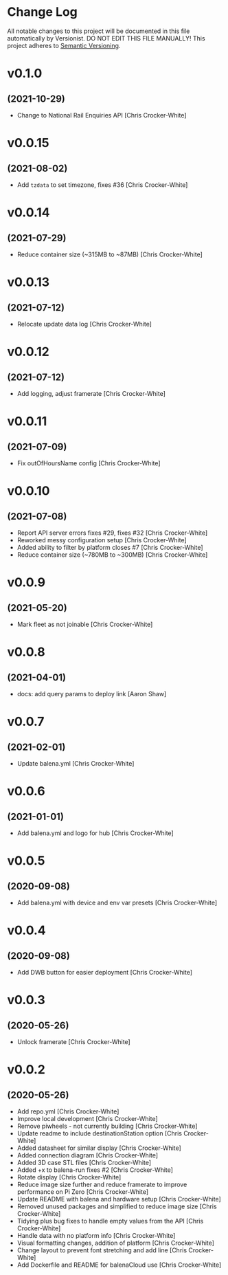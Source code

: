 # Change Log

All notable changes to this project will be documented in this file
automatically by Versionist. DO NOT EDIT THIS FILE MANUALLY!
This project adheres to [Semantic Versioning](http://semver.org/).

# v0.1.0
## (2021-10-29)

* Change to National Rail Enquiries API [Chris Crocker-White]

# v0.0.15
## (2021-08-02)

* Add `tzdata` to set timezone, fixes #36 [Chris Crocker-White]

# v0.0.14
## (2021-07-29)

* Reduce container size (~315MB to ~87MB) [Chris Crocker-White]

# v0.0.13
## (2021-07-12)

* Relocate update data log [Chris Crocker-White]

# v0.0.12
## (2021-07-12)

* Add logging, adjust framerate [Chris Crocker-White]

# v0.0.11
## (2021-07-09)

* Fix outOfHoursName config [Chris Crocker-White]

# v0.0.10
## (2021-07-08)

* Report API server errors fixes #29, fixes #32 [Chris Crocker-White]
* Reworked messy configuration setup [Chris Crocker-White]
* Added ability to filter by platform closes #7 [Chris Crocker-White]
* Reduce container size (~780MB to ~300MB) [Chris Crocker-White]

# v0.0.9
## (2021-05-20)

* Mark fleet as not joinable [Chris Crocker-White]

# v0.0.8
## (2021-04-01)

* docs: add query params to deploy link [Aaron Shaw]

# v0.0.7
## (2021-02-01)

* Update balena.yml [Chris Crocker-White]

# v0.0.6
## (2021-01-01)

* Add balena.yml and logo for hub [Chris Crocker-White]

# v0.0.5
## (2020-09-08)

* Add balena.yml with device and env var presets [Chris Crocker-White]

# v0.0.4
## (2020-09-08)

* Add DWB button for easier deployment [Chris Crocker-White]

# v0.0.3
## (2020-05-26)

* Unlock framerate [Chris Crocker-White]

# v0.0.2
## (2020-05-26)

* Add repo.yml [Chris Crocker-White]
* Improve local development [Chris Crocker-White]
* Remove piwheels - not currently building [Chris Crocker-White]
* Update readme to include destinationStation option [Chris Crocker-White]
* Added datasheet for similar display [Chris Crocker-White]
* Added connection diagram [Chris Crocker-White]
* Added 3D case STL files [Chris Crocker-White]
* Added +x to balena-run fixes #2 [Chris Crocker-White]
* Rotate display [Chris Crocker-White]
* Reduce image size further and reduce framerate to improve performance on Pi Zero [Chris Crocker-White]
* Update README with balena and hardware setup [Chris Crocker-White]
* Removed unused packages and simplified to reduce image size [Chris Crocker-White]
* Tidying plus bug fixes to handle empty values from the API [Chris Crocker-White]
* Handle data with no platform info [Chris Crocker-White]
* Visual formatting changes, addition of platform [Chris Crocker-White]
* Change layout to prevent font stretching and add line [Chris Crocker-White]
* Add Dockerfile and README for balenaCloud use [Chris Crocker-White]
